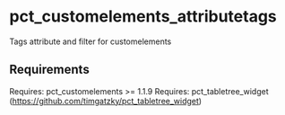 pct_customelements_attributetags
===================================

Tags attribute and filter for customelements

Requirements
---

Requires: pct_customelements >= 1.1.9
Requires: pct_tabletree_widget (https://github.com/timgatzky/pct_tabletree_widget)
